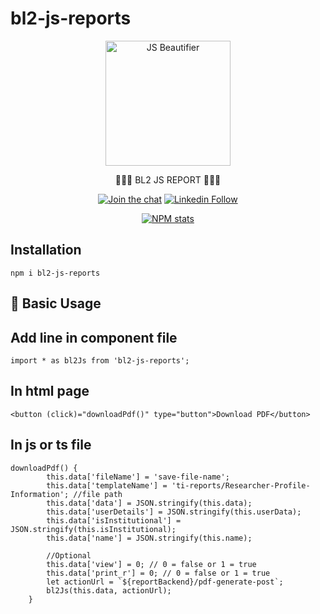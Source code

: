 # bl2-js-reports

<p align="center"><img src="https://bdprescription.com/npm-package/01.svg" height="200px" align="center" alt="JS Beautifier"></p>

<p align="center">💞️💞️💞️ BL2 JS REPORT 💞️💞️💞️</p>
<p align="center"><a href="#">
    <img alt="Join the chat" src="https://bdprescription.com/npm-package/JoinChat.svg"></a>
    <a href="https://www.linkedin.com/in/bulbulsarker/" target="_blank">
    <img alt="Linkedin Follow" src="https://bdprescription.com/npm-package/linkedins.svg">
  </a>
</p>  
<p align="center"><a href="#" target="_blank"><img alt="NPM stats" src="https://bdprescription.com/npm-package/install.png"></a></p>
  
  ## Installation

  ```
npm i bl2-js-reports
```

## 💞️ Basic Usage

## Add line in component file
```
import * as bl2Js from 'bl2-js-reports';
```

## In html page
```
<button (click)="downloadPdf()" type="button">Download PDF</button>
```

## In js or ts file
```
downloadPdf() {
        this.data['fileName'] = 'save-file-name';
        this.data['templateName'] = 'ti-reports/Researcher-Profile-Information'; //file path       
        this.data['data'] = JSON.stringify(this.data);
        this.data['userDetails'] = JSON.stringify(this.userData);
        this.data['isInstitutional'] = JSON.stringify(this.isInstitutional);
        this.data['name'] = JSON.stringify(this.name);
        
        //Optional
        this.data['view'] = 0; // 0 = false or 1 = true
        this.data['print_r'] = 0; // 0 = false or 1 = true
        let actionUrl = `${reportBackend}/pdf-generate-post`;
        bl2Js(this.data, actionUrl);
    }
```